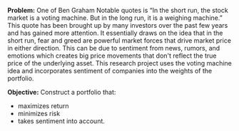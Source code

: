 **Problem:**
One of Ben Graham Notable quotes is “In the short run, the stock market is a voting machine. But in the long run, it is a weighing machine.” This quote has been brought up by many investors over the past few years and has gained more attention. It essentially draws on the idea that in the short run, fear and greed are powerful market forces that drive market price in either direction. This can be due to sentiment from news, rumors, and emotions which creates big price movements that don't reflect the true price of the underlying asset. This research project uses the voting machine idea and incorporates sentiment of companies into the weights of the portfolio. 

**Objective:**
Construct a portfolio that: 
- maximizes return
- minimizes risk
- takes sentiment into account.

